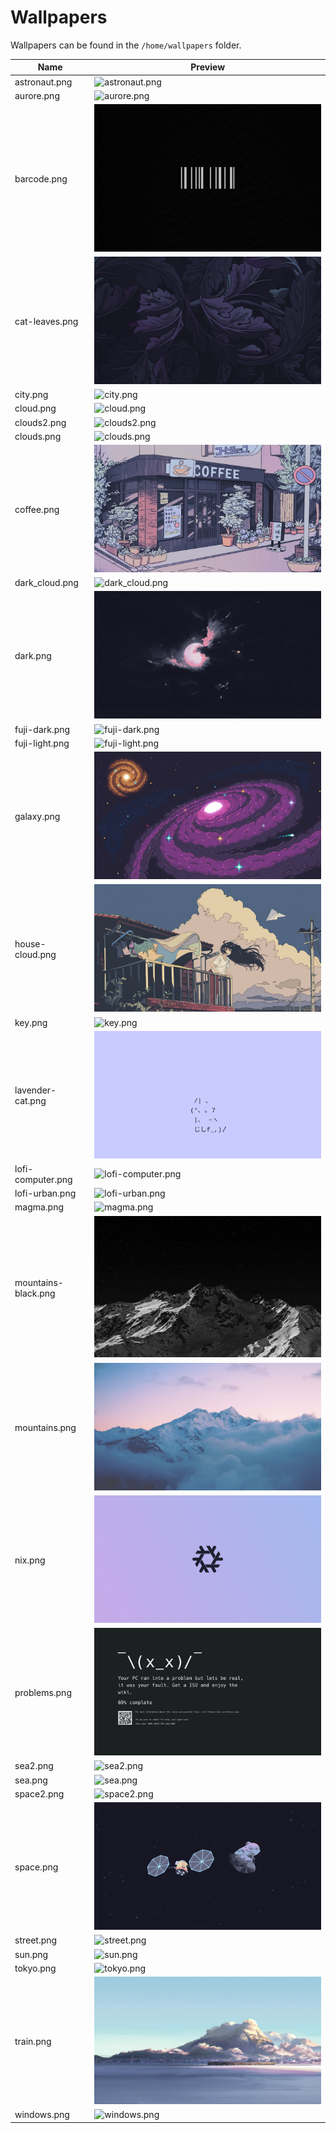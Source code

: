 # Wallpapers

Wallpapers can be found in the `/home/wallpapers` folder.

| Name                | Preview                                                        |
|---------------------|----------------------------------------------------------------|
| astronaut.png       | ![astronaut.png](../home/wallpapers/astronaut.png)             |
| aurore.png          | ![aurore.png](../home/wallpapers/aurore.png)                   |
| barcode.png         | ![barcode.png](../home/wallpapers/barcode.png)                 |
| cat-leaves.png      | ![cat-leaves.png](../home/wallpapers/cat-leaves.png)           |
| city.png            | ![city.png](../home/wallpapers/city.png)                       |
| cloud.png           | ![cloud.png](../home/wallpapers/cloud.png)                     |
| clouds2.png         | ![clouds2.png](../home/wallpapers/clouds2.png)                 |
| clouds.png          | ![clouds.png](../home/wallpapers/clouds.png)                   |
| coffee.png          | ![coffee.png](../home/wallpapers/coffee.png)                   |
| dark_cloud.png      | ![dark_cloud.png](../home/wallpapers/dark_cloud.png)           |
| dark.png            | ![dark.png](../home/wallpapers/dark.png)                       |
| fuji-dark.png       | ![fuji-dark.png](../home/wallpapers/fuji-dark.png)             |
| fuji-light.png      | ![fuji-light.png](../home/wallpapers/fuji-light.png)           |
| galaxy.png          | ![galaxy.png](../home/wallpapers/galaxy.png)                   |
| house-cloud.png     | ![house-cloud.png](../home/wallpapers/house-cloud.png)         |
| key.png             | ![key.png](../home/wallpapers/key.png)                         |
| lavender-cat.png    | ![lavender-cat.png](../home/wallpapers/lavender-cat.png)       |
| lofi-computer.png   | ![lofi-computer.png](../home/wallpapers/lofi-computer.png)     |
| lofi-urban.png      | ![lofi-urban.png](../home/wallpapers/lofi-urban.png)           |
| magma.png           | ![magma.png](../home/wallpapers/magma.png)                     |
| mountains-black.png | ![mountains-black.png](../home/wallpapers/mountains-black.png) |
| mountains.png       | ![mountains.png](../home/wallpapers/mountains.png)             |
| nix.png             | ![nix.png](../home/wallpapers/nix.png)                         |
| problems.png        | ![problems.png](../home/wallpapers/problems.png)               |
| sea2.png            | ![sea2.png](../home/wallpapers/sea2.png)                       |
| sea.png             | ![sea.png](../home/wallpapers/sea.png)                         |
| space2.png          | ![space2.png](../home/wallpapers/space2.png)                   |
| space.png           | ![space.png](../home/wallpapers/space.png)                     |
| street.png          | ![street.png](../home/wallpapers/street.png)                   |
| sun.png             | ![sun.png](../home/wallpapers/sun.png)                         |
| tokyo.png           | ![tokyo.png](../home/wallpapers/tokyo.png)                     |
| train.png           | ![train.png](../home/wallpapers/train.png)                     |
| windows.png         | ![windows.png](../home/wallpapers/windows.png)                 |
